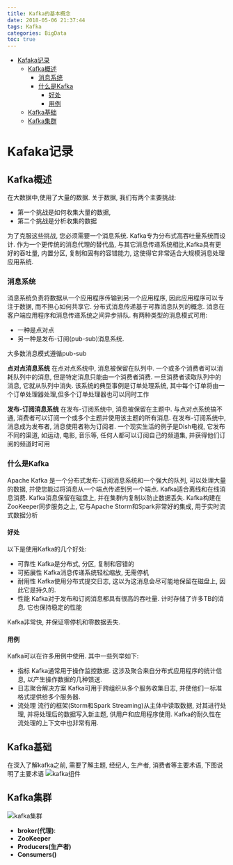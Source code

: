 ```yaml
---
title: Kafka的基本概念
date: 2018-05-06 21:37:44
tags: Kafka
categories: BigData
toc: true
---
```


<!-- @import "[TOC]" {cmd="toc" depthFrom=1 depthTo=6 orderedList=false} -->

<!-- code_chunk_output -->

- [Kafaka记录](#kafaka记录)
  - [Kafka概述](#kafka概述)
    - [消息系统](#消息系统)
    - [什么是Kafka](#什么是kafka)
      - [好处](#好处)
      - [用例](#用例)
  - [Kafka基础](#kafka基础)
  - [Kafka集群](#kafka集群)

<!-- /code_chunk_output -->

<!--more-->
# Kafaka记录

## Kafka概述

在大数据中,使用了大量的数据. 关于数据, 我们有两个主要挑战:

- 第一个挑战是如何收集大量的数据,
- 第二个挑战是分析收集的数据

为了克服这些挑战, 您必须需要一个消息系统. Kafka专为分布式高吞吐量系统而设计. 作为一个更传统的消息代理的替代品, 与其它消息传递系统相比,Kafka具有更好的吞吐量, 内置分区, 复制和固有的容错能力, 这使得它非常适合大规模消息处理应用系统.

### 消息系统

消息系统负责将数据从一个应用程序传输到另一个应用程序, 因此应用程序可以专注于数据, 而不担心如何共享它. 分布式消息传递基于可靠消息队列的概念. 消息在客户端应用程序和消息传递系统之间异步排队. 有两种类型的消息模式可用:

- 一种是点对点
- 另一种是发布-订阅(pub-sub)消息系统.

大多数消息模式遵循pub-sub

**点对点消息系统**
在点对点系统中, 消息被保留在队列中. 一个或多个消费者可以消耗队列中的消息,  但是特定消息只能由一个消费者消费. 一旦消费者读取队列中的消息,  它就从队列中消失. 该系统的典型事例是订单处理系统, 其中每个订单将由一个订单处理器处理,但多个订单处理器也可以同时工作

**发布-订阅消息系统**
在发布-订阅系统中, 消息被保留在主题中. 与点对点系统搞不通, 消费者可以订阅一个或多个主题并使用该主题的所有消息. 在发布-订阅系统中, 消息成为发布者, 消息使用者称为订阅者. 一个现实生活的例子是Dish电视,  它发布不同的渠道, 如运动, 电影, 音乐等, 任何人都可以订阅自己的频道集, 并获得他们订阅的频道时可用

### 什么是Kafka

Apache Kafka 是一个分布式发布-订阅消息系统和一个强大的队列, 可以处理大量的数据, 并使您能过将消息从一个端点传递到另一个端点. Kafka适合离线和在线消息消费. Kafka消息保留在磁盘上, 并在集群内复制以防止数据丢失. Kafka构建在ZooKeeper同步服务之上, 它与Apache Storm和Spark非常好的集成, 用于实时流式数据分析

#### 好处

以下是使用Kafka的几个好处:

- 可靠性 Kafka是分布式, 分区, 复制和容错的
- 可拓展性 Kafka消息传递系统轻松缩放, 无需停机
- 耐用性 Kafka使用分布式提交日志,  这以为这消息会尽可能地保留在磁盘上, 因此它是持久的.
- 性能 Kafka对于发布和订阅消息都具有很高的吞吐量. 计时存储了许多TB的消息. 它也保持稳定的性能

Kafka非常快, 并保证零停机和零数据丢失.

#### 用例

Kafka可以在许多用例中使用. 其中一些列举如下:

- 指标 Kafka通常用于操作监控数据.  这涉及聚合来自分布式应用程序的统计信息,  以产生操作数据的几种馈送.
- 日志聚合解决方案 Kafka可用于跨组织从多个服务收集日志, 并使他们一标准格式提供给多个服务器.
- 流处理 流行的框架(Storm和Spark Streaming)从主体中读取数据,  对其进行处理, 并将处理后的数据写入新主题, 供用户和应用程序使用. Kafka的耐久性在流处理的上下文中也非常有用.

## Kafka基础

在深入了解kafka之前, 需要了解主题,  经纪人, 生产者, 消费者等主要术语, 下图说明了主要术语
![kafka组件](http://oxug91dkh.bkt.clouddn.com/image/jpg/kafka_component.jpg)

## Kafka集群

![kafka集群](http://oxug91dkh.bkt.clouddn.com/image/jpg/kafka_ecosystem.jpg)

- **broker(代理)**: 
- **ZooKeeper**
- **Producers(生产者)**
- **Consumers()**
